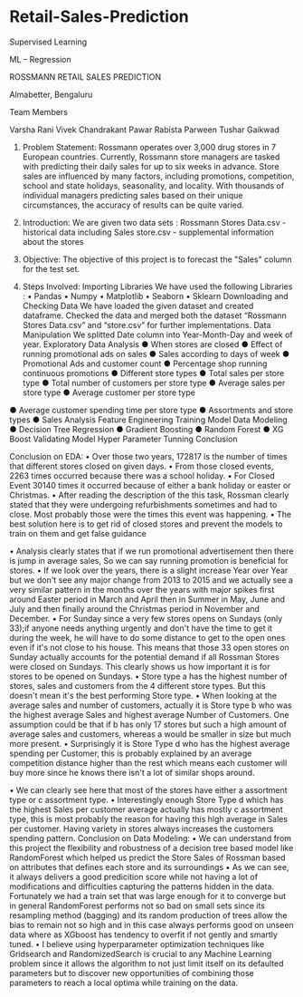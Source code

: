 # Retail-Sales-Prediction
Supervised Learning



ML – Regression

ROSSMANN RETAIL SALES PREDICTION

Almabetter, Bengaluru

Team Members

Varsha Rani Vivek Chandrakant Pawar
Rabista Parween Tushar Gaikwad

1. Problem Statement:
 Rossmann operates over 3,000 drug stores in 7 European countries.
Currently, Rossmann store managers are tasked with predicting their daily
sales for up to six weeks in advance. Store sales are influenced by many
factors, including promotions, competition, school and state holidays,
seasonality, and locality. With thousands of individual managers predicting
sales based on their unique circumstances, the accuracy of results can be
quite varied.

2. Introduction:
We are given two data sets :
Rossmann Stores Data.csv - historical data including Sales
store.csv - supplemental information about the stores

3. Objective:
The objective of this project is to forecast the "Sales" column for the test set.

4. Steps Involved:
Importing Libraries
We have used the following Libraries :
• Pandas
• Numpy
• Matplotlib
• Seaborn
• Sklearn
Downloading and Checking Data
We have loaded the given dataset and created dataframe. Checked the data and
merged both the dataset “Rossmann Stores Data.csv” and “store.csv” for
further implementations.
Data Manipulation
We splitted Date column into Year-Month-Day and week of year.
Exploratory Data Analysis
● When stores are closed
● Effect of running promotional ads on sales
● Sales according to days of week
● Promotional Ads and customer count
● Percentage shop running continuous promotions
● Different store types
● Total sales per store type
● Total number of customers per store type
● Average sales per store type
● Average customer per store type

● Average customer spending time per store type
● Assortments and store types
● Sales Analysis
Feature Engineering
Training Model
Data Modeling
● Decision Tree Regression
● Gradient Boosting
● Random Forest
● XG Boost
Validating Model
Hyper Parameter Tunning
Conclusion

Conclusion on EDA:
• Over those two years, 172817 is the number of times that different stores
closed on given days.
• From those closed events, 2263 times occurred because there was a
school holiday.
• For Closed Event 30140 times it occurred because of either a bank
holiday or easter or Christmas.
• After reading the description of the this task, Rossman clearly stated that
they were undergoing refurbishments sometimes and had to close. Most
probably those were the times this event was happening.
• The best solution here is to get rid of closed stores and prevent the models
to train on them and get false guidance

• Analysis clearly states that if we run promotional advertisement then
there is jump in average sales, So we can say running promotion is
beneficial for stores.
• If we look over the years, there is a slight increase Year over Year but we
don't see any major change from 2013 to 2015 and we actually see a very
similar pattern in the months over the years with major spikes first around
Easter period in March and April then in Summer in May, June and July
and then finally around the Christmas period in November and
December.
• For Sunday since a very few stores opens on Sundays (only 33);if anyone
needs anything urgently and don't have the time to get it during the week,
he will have to do some distance to get to the open ones even if it's not
close to his house. This means that those 33 open stores on Sunday
actually accounts for the potential demand if all Rossman Stores were
closed on Sundays. This clearly shows us how important it is for stores to
be opened on Sundays.
• Store type a has the highest number of stores, sales and customers from
the 4 different store types. But this doesn't mean it's the best performing
Store type.
• When looking at the average sales and number of customers, actually it is
Store type b who was the highest average Sales and highest average
Number of Customers. One assumption could be that if b has only 17
stores but such a high amount of average sales and customers, whereas a
would be smaller in size but much more present.
• Surprisingly it is Store Type d who has the highest average spending per
Customer, this is probably explained by an average competition distance
higher than the rest which means each customer will buy more since he
knows there isn't a lot of similar shops around.

• We can clearly see here that most of the stores have either a assortment
type or c assortment type.
• Interestingly enough Store Type d which has the highest Sales per
customer average actually has mostly c assortment type, this is most
probably the reason for having this high average in Sales per customer.
Having variety in stores always increases the customers spending pattern.
Conclusion on Data Modeling:
• We can understand from this project the flexibility and robustness of a
decision tree based model like RandomForest which helped us predict the
Store Sales of Rossman based on attributes that defines each store and its
surroundings
• As we can see, it always delivers a good predicition score while not
having a lot of modifications and difficulties capturing the patterns
hidden in the data. Fortunately we had a train set that was large enough
for it to converge but in general RandomForest performs not so bad on
small sets since its resampling method (bagging) and its random
production of trees allow the bias to remain not so high and in this case
always performs good on unseen data where as XGboost has tendency to
overfit if not gently and smartly tuned.
• I believe using hyperparameter optimization techniques like Gridsearch
and RandomizedSearch is crucial to any Machine Learning problem since
it allows the algorithm to not just limit itself on its defaulted parameters
but to discover new opportunities of combining those parameters to reach
a local optima while training on the data.
